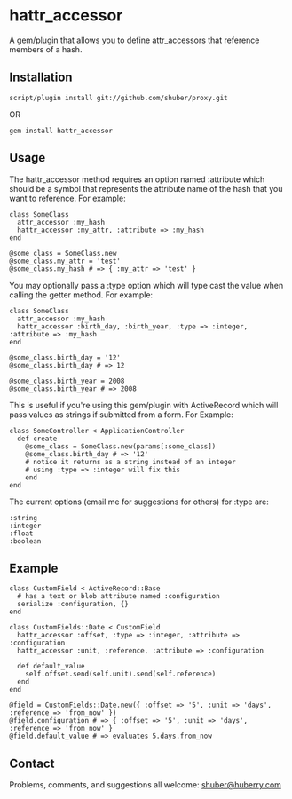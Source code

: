 hattr_accessor
==============

A gem/plugin that allows you to define attr_accessors that reference members of a hash.


Installation
------------

	script/plugin install git://github.com/shuber/proxy.git

OR

	gem install hattr_accessor


Usage
-----

The hattr_accessor method requires an option named :attribute which should be a symbol that represents the attribute name of the hash that you want to reference. For example:

	class SomeClass
	  attr_accessor :my_hash
	  hattr_accessor :my_attr, :attribute => :my_hash
	end
	
	@some_class = SomeClass.new
	@some_class.my_attr = 'test'
	@some_class.my_hash # => { :my_attr => 'test' }

You may optionally pass a :type option which will type cast the value when calling the getter method. For example:

	class SomeClass
	  attr_accessor :my_hash
	  hattr_accessor :birth_day, :birth_year, :type => :integer, :attribute => :my_hash
	end
	
	@some_class.birth_day = '12'
	@some_class.birth_day # => 12
	
	@some_class.birth_year = 2008
	@some_class.birth_year # => 2008

This is useful if you're using this gem/plugin with ActiveRecord which will pass values as strings if submitted from a form. For Example:

	class SomeController < ApplicationController
	  def create
	    @some_class = SomeClass.new(params[:some_class])
	    @some_class.birth_day # => '12'
	    # notice it returns as a string instead of an integer
	    # using :type => :integer will fix this
		end
	end

The current options (email me for suggestions for others) for :type are:

	:string
	:integer
	:float
	:boolean


Example
-------

	class CustomField < ActiveRecord::Base
	  # has a text or blob attribute named :configuration
	  serialize :configuration, {}
	end
	
	class CustomFields::Date < CustomField
	  hattr_accessor :offset, :type => :integer, :attribute => :configuration
	  hattr_accessor :unit, :reference, :attribute => :configuration
		
	  def default_value
	    self.offset.send(self.unit).send(self.reference)
	  end
	end
	
	@field = CustomFields::Date.new({ :offset => '5', :unit => 'days', :reference => 'from_now' })
	@field.configuration # => { :offset => '5', :unit => 'days', :reference => 'from_now' }
	@field.default_value # => evaluates 5.days.from_now


Contact
-------

Problems, comments, and suggestions all welcome: [shuber@huberry.com](mailto:shuber@huberry.com)